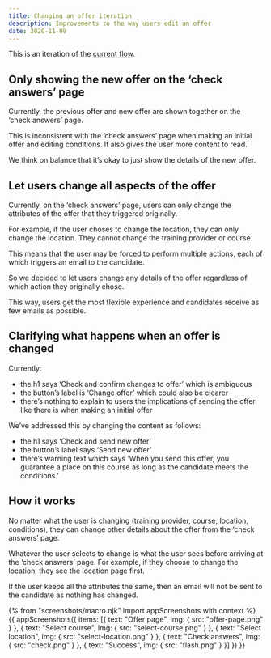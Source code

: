 ```yaml
---
title: Changing an offer iteration
description: Improvements to the way users edit an offer
date: 2020-11-09
---
```


This is an iteration of the [current flow](/manage-teacher-training-applications/changing-an-offer-november-2020).

## Only showing the new offer on the ‘check answers’ page

Currently, the previous offer and new offer are shown together on the ‘check answers’ page.

This is inconsistent with the ‘check answers’ page when making an initial offer and editing conditions. It also gives the user more content to read.

We think on balance that it’s okay to just show the details of the new offer.

## Let users change all aspects of the offer

Currently, on the ‘check answers’ page, users can only change the attributes of the offer that they triggered originally.

For example, if the user choses to change the location, they can only change the location. They cannot change the training provider or course.

This means that the user may be forced to perform multiple actions, each of which triggers an email to the candidate.

So we decided to let users change any details of the offer regardless of which action they originally chose.

This way, users get the most flexible experience and candidates receive as few emails as possible.

## Clarifying what happens when an offer is changed

Currently:

- the h1 says ‘Check and confirm changes to offer’ which is ambiguous
- the button’s label is ‘Change offer’ which could also be clearer
- there’s nothing to explain to users the implications of sending the offer like there is when making an initial offer

We’ve addressed this by changing the content as follows:

- the h1 says ‘Check and send new offer’
- the button’s label says ‘Send new offer’
- there’s warning text which says ‘When you send this offer, you guarantee a place on this course as long as the candidate meets the conditions.’

## How it works

No matter what the user is changing (training provider, course, location, conditions), they can change other details about the offer from the ‘check answers’ page.

Whatever the user selects to change is what the user sees before arriving at the ‘check answers’ page. For example, if they choose to change the location, they see the location page first.

If the user keeps all the attributes the same, then an email will not be sent to the candidate as nothing has  changed.

{% from "screenshots/macro.njk" import appScreenshots with context %}
{{ appScreenshots({
  items: [{
    text: "Offer page",
    img: {
      src: "offer-page.png"
    }
  }, {
    text: "Select course",
    img: {
      src: "select-course.png"
    }
  }, {
    text: "Select location",
    img: {
      src: "select-location.png"
    }
  }, {
    text: "Check answers",
    img: {
      src: "check.png"
    }
  }, {
    text: "Success",
    img: {
      src: "flash.png"
    }
  }]
}) }}
